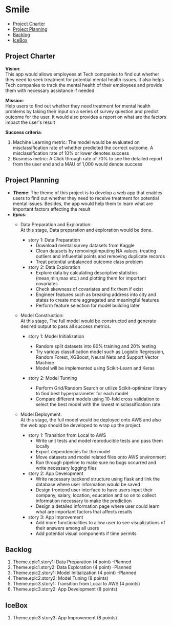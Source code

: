 # Smile

-   [Project Charter](https://github.com/Ivanclj/Smile/blob/d35348804c4b6943c13673f204d25871ecf6d078/README.md#project-charter)
-   [Project Planning](https://github.com/Ivanclj/Smile/blob/d35348804c4b6943c13673f204d25871ecf6d078/README.md#project-planning)
-   [Backlog](https://github.com/Ivanclj/Smile/blob/d35348804c4b6943c13673f204d25871ecf6d078/README.md#backlog)
-   [IceBox](https://github.com/Ivanclj/Smile/blob/d35348804c4b6943c13673f204d25871ecf6d078/README.md#IceBox)

## [](https://github.com/Ivanclj/Smile/blob/d35348804c4b6943c13673f204d25871ecf6d078/README.md#project-charter)Project Charter

**Vision**:  
This app would allows employees at Tech companies to find out whether they need to seek treatment for potential mental health issues. It also helps Tech companies to track the mental health of their employees and provide them with necessary assistance if needed

**Mission**:  
Help users to find out whether they need treatment for mental health problems by taking their input on a series of survey question and predict outcome for the user. It would also provides a report on what are the factors impact the user's result

**Success criteria**:  
1. Machine Learning metric: The model would be evaluated on misclassification rate of whether predicted the correct outcome. A misclassification rate of 10% or lower denotes success  
2. Business metric: A Click through rate of 70% to see the detailed report from the user end and a MAU of 1,000 would denote success

## [](https://github.com/Ivanclj/Smile/blob/d35348804c4b6943c13673f204d25871ecf6d078/README.md#project-planning)Project Planning

-   _**Theme**_: The theme of this project is to develop a web app that enables users to find out whether they need to receive treatment for potential mental issues. Besides, the app would help them to learn what are important factors affecting the result
-   _**Epics**_:
    -   Data Preparation and Exploration:  
        At this stage, Data preparation and exploration would be done.
        
        -   story 1: Data Preparation
            -   Download mental survey datasets from Kaggle
            -   Clean datasets by removing/imputing NA values, treating outliers and influential points and removing duplicate records
            -   Treat potential unbalanced outcome class problem
        -   story 2: Data Exploration
            -   Explore data by calculating descriptive statistics (mean,min,max etc.) and plotting them for important covariates
            -   Check skewness of covariates and fix them if exist
            -   Engineer features such as breaking address into city and states to create more aggregated and meaningful features
            -   Perform feature selection for model building later
    -   Model Construction:  
        At this stage, The full model would be constructed and generate desired output to pass all success metrics.
        
        -   story 1: Model Initialization
            
            -   Random split datasets into 80% training and 20% testing
            -   Try various classification model such as Logistic Regression, Random Forest, XGBoost, Neural Nets and Support Vector Machine
            -   Model will be implemented using Scikit-Learn and Keras
        -   story 2: Model Tunning
            
            -   Perform Grid/Random Search or utilize Scikit-optimizer library to find best hyperparameter for each model
            -   Compare different models using 10-fold cross validation to select the best model with the lowest misclassification rate
    -   Model Deployment:  
        At this stage, the full model would be deployed onto AWS and also the web app should be developed to wrap up the project.
        
        -   story 1: Transition from Local to AWS
            -   Write unit tests and model reproducible tests and pass them locally
            -   Export dependencies for the model
            -   Move datasets and model related files onto AWS environment
            -   Run through pipeline to make sure no bugs occurred and write necessary logging files
        -   story 2: App Development
            -   Write necessary backend structure using flask and link the database where user information would be saved
            -   Design frontend user interface to have users input their company, salary, location, education and so on to collect information necessary to make the prediction
            -   Design a detailed information page where user could learn what are important factors that affects results
        -   story 3: App Improvement
            -   Add more functionalities to allow user to see visualizations of their answers among all users
            -   Add potential visual components if time permits

## [](https://github.com/Ivanclj/Smile/blob/d35348804c4b6943c13673f204d25871ecf6d078/README.md#backlog)Backlog

1.  Theme.epic1.story1: Data Preparation (4 point) -Planned
2.  Theme.epic1.story2: Data Exploration (4 point) -Planned
3.  Theme.epic2.story1: Model Initialization (4 point) -Planned
4.  Theme.epic2.story2: Model Tuning (8 points)
5.  Theme.epic3.story1: Transition from Local to AWS (4 points)
6.  Theme.epic3.story2: App Development (8 points)

## [](https://github.com/Ivanclj/Smile/blob/d35348804c4b6943c13673f204d25871ecf6d078/README.md#icebox)IceBox

1.  Theme.epic3.story3: App Improvement (8 points)
<!--stackedit_data:
eyJoaXN0b3J5IjpbODcwMzM4NTc1XX0=
-->

